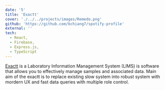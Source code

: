 ```yaml
---
date: '5'
title: 'Exactt'
cover: './../../projects/images/Remedo.png'
github: 'https://github.com/bchiang7/spotify-profile'
external: ''
tech:
  - React, 
  - Firebase, 
  - Express.js, 
  - TypeScript
---
```


[Exactt]()  is a Laboratory Information Management System (LIMS) is software that allows you to effectively manage samples and associated data. Main aim of the exactt is to replace existing slow system into robust system with mordern UX and fast data queries with multiple role control.